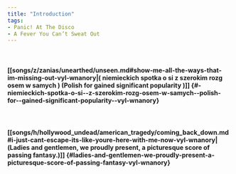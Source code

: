 ```yaml
---
title: "Introduction"
tags:
- Panic! At The Disco
- A Fever You Can’t Sweat Out
---
```

&nbsp;
#### [[songs/z/zanias/unearthed/unseen.md#show-me-all-the-ways-that-im-missing-out-vyl-wnanory|( niemieckich spotka o si  z szerokim rozg osem w samych ) (Polish for  gained significant popularity )]] {#-niemieckich-spotka-o-si--z-szerokim-rozg-osem-w-samych--polish-for--gained-significant-popularity--vyl-wnanory}
&nbsp;
#### [[songs/h/hollywood_undead/american_tragedy/coming_back_down.md#i-just-cant-escape-its-like-youre-here-with-me-now-vyl-wnanory|(Ladies and gentlemen, we proudly present, a picturesque score of passing fantasy.)]] {#ladies-and-gentlemen-we-proudly-present-a-picturesque-score-of-passing-fantasy-vyl-wnanory}
